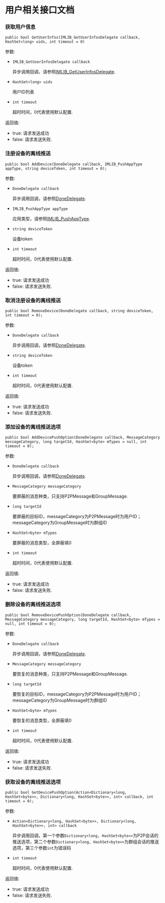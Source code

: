 # 用户相关接口文档

### 获取用户信息

	public bool GetUserInfos(IMLIB_GetUserInfosDelegate callback, HashSet<long> uids, int timeout = 0)

参数:

+ `IMLIB_GetUserInfosDelegate callback`

	异步调用回调，请参照[IMLIB_GetUserInfosDelegate](IMDelegates.md#IMLIB_GetUserInfosDelegate).

+ `HashSet<long> uids`

    用户ID列表

+ `int timeout`

	超时时间，0代表使用默认配置.

返回值:

+ true: 请求发送成功
+ false: 请求发送失败.


### 注册设备的离线推送

	public bool AddDevice(DoneDelegate callback, IMLIB_PushAppType appType, string deviceToken, int timeout = 0);

参数:

+ `DoneDelegate callback`

	异步调用回调，请参照[DoneDelegate](../Delegates.md#DoneDelegate).

+ `IMLIB_PushAppType appType`

	应用类型，请参照[IMLIB_PushAppType](IMStruct.md#IMLIB_PushAppType).

+ `string deviceToken`

    设备token

+ `int timeout`

	超时时间，0代表使用默认配置.

返回值:

+ true: 请求发送成功
+ false: 请求发送失败.


### 取消注册设备的离线推送

	public bool RemoveDevice(DoneDelegate callback, string deviceToken, int timeout = 0);
	
参数:

+ `DoneDelegate callback`

	异步调用回调，请参照[DoneDelegate](../Delegates.md#DoneDelegate).

+ `string deviceToken`

    设备token

+ `int timeout`

	超时时间，0代表使用默认配置.

返回值:

+ true: 请求发送成功
+ false: 请求发送失败.


### 添加设备的离线推送选项

	public bool AddDevicePushOption(DoneDelegate callback, MessageCategory messageCategory, long targetId, HashSet<byte> mTypes = null, int timeout = 0);

参数:

+ `DoneDelegate callback`

	异步调用回调，请参照[DoneDelegate](../Delegates.md#DoneDelegate).

+ `MessageCategory messageCategory`

	要屏蔽的消息种类，只支持P2PMessage和GroupMessage.

+ `long targetId`

    要屏蔽的目标ID，messageCategory为P2PMessage时为用户ID；messageCategory为GroupMessage时为群组ID

+ `HashSet<byte> mTypes`

    要屏蔽的消息类型，全屏蔽填0

+ `int timeout`

	超时时间，0代表使用默认配置.

返回值:

+ true: 请求发送成功
+ false: 请求发送失败.


### 删除设备的离线推送选项

	public bool RemoveDevicePushOption(DoneDelegate callback, MessageCategory messageCategory, long targetId, HashSet<byte> mTypes = null, int timeout = 0);

参数:

+ `DoneDelegate callback`

	异步调用回调，请参照[DoneDelegate](../Delegates.md#DoneDelegate).

+ `MessageCategory messageCategory`

	要恢复的消息种类，只支持P2PMessage和GroupMessage.

+ `long targetId`

    要恢复的目标ID，messageCategory为P2PMessage时为用户ID；messageCategory为GroupMessage时为群组ID

+ `HashSet<byte> mTypes`

    要恢复的消息类型，全屏蔽填0

+ `int timeout`

	超时时间，0代表使用默认配置.

返回值:

+ true: 请求发送成功
+ false: 请求发送失败.


### 获取设备的离线推送选项

	public bool GetDevicePushOption(Action<Dictionary<long, HashSet<byte>>, Dictionary<long, HashSet<byte>>, int> callback, int timeout = 0);

参数:

+ `Action<Dictionary<long, HashSet<byte>>, Dictionary<long, HashSet<byte>>, int> callback`

	异步调用回调，第一个参数`Dictionary<long, HashSet<byte>>`为P2P会话的推送选项，第二个参数`Dictionary<long, HashSet<byte>>`为群组会话的推送选项，第三个参数`int`为错误码

+ `int timeout`

	超时时间，0代表使用默认配置.

返回值:

+ true: 请求发送成功
+ false: 请求发送失败.

